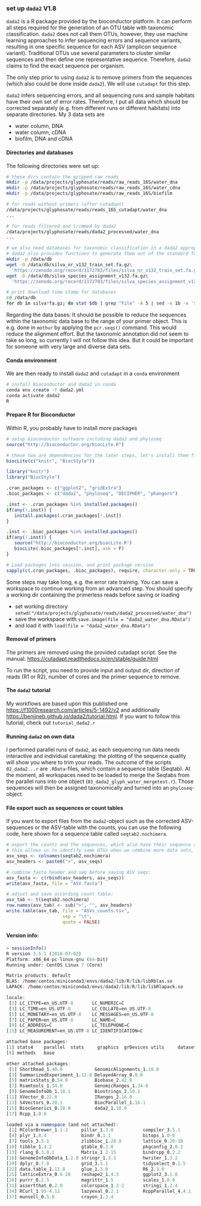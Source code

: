 ### set up `dada2` V1.8

`dada2` is a R package provided by the bioconductor platform. It can perform all steps required for the generation of an OTU table with taxonomic classification. `dada2` does not call them OTUs, however, they use machine learning approaches to infer sequencing errors and sequence variants, resulting in one specific sequence for each ASV (amplicon sequence variant). Traditional OTUs use several parameters to cluster similar sequences and then define one representative sequence. Therefore, `dada2` claims to find the exact sequence per organism.

The only step prior to using `dada2` is to remove primers from the sequences (which also could be done inside `dada2`). We will use `cutadapt` for this step. 

`dada2` infers sequencing errors, and all sequencing runs and sample habitats have their own set of error rates. Therefore, I put all data which should be corrected separately (e.g. from different runs or different habitats) into separate directories. My 3 data sets are 
* water column, DNA
* water column, cDNA
* biofilm, DNA and cDNA

#### Directories and databases

The following directories were set up:

```bash
# these dirs contain the gzipped raw reads
mkdir -p /data/projects/glyphosate/reads/raw_reads_16S/water_dna
mkdir -p /data/projects/glyphosate/reads/raw_reads_16S/water_cdna
mkdir -p /data/projects/glyphosate/reads/raw_reads_16S/biofilm

# for reads without primers (after cutadapt)
/data/projects/glyphosate/reads/reads_16S_cutadapt/water_dna
...

# for reads filtered and trimmed by dada2
/data/projects/glyphosate/reads/dada2_processed/water_dna
...

# we also need databases for taxonomic classification in a dada2 appropriate format
# dada2 also provides functions to generate them out of the standard formatted Silva databases
mkdir -p /data/db
wget -O /data/db/silva_nr_v132_train_set.fa.gz\
  'https://zenodo.org/record/1172783/files/silva_nr_v132_train_set.fa.gz?download=1'
wget -O /data/db/silva_species_assignment_v132.fa.gz\
  'https://zenodo.org/record/1172783/files/silva_species_assignment_v132.fa.gz?download=1'

# print download time stamp for databases
cd /data/db
for db in silva*fa.gz; do stat $db | grep "File" -A 5 | sed -e 1b -e '$!d'; done
```
Regarding the data bases: It should be possible to reduce the sequences within the taxonomic data base to the range of your primer object. This is e.g. done in `mothur` by applying the `pcr.seqs()` command. This would reduce the alignment effort. But the taxonomic annotation did not seem to take so long, so currently I will not follow this idea. But it could be important for someone with very large and diverse data sets. 

#### Conda environment

We are then ready to install `dada2` and `cutadapt` in a `conda` environment

```bash
# install Bioconductor and dada2 in conda
conda env create -f dada2.yml
conda activate dada2
R
```

#### Prepare R for Bioconductor
Within R, you probably have to install more packages

```r
# setup bioconductor software including dada2 and phyloseq
source("http://bioconductor.org/biocLite.R")

# these two are dependencies for the later steps, let's install them first
biocLite(c("knitr", "BiocStyle"))

library("knitr")
library("BiocStyle")

.cran_packages <- c("ggplot2", "gridExtra")
.bioc_packages <- c("dada2", "phyloseq", "DECIPHER", "phangorn")

.inst <- .cran_packages %in% installed.packages()
if(any(!.inst)) {
   install.packages(.cran_packages[!.inst])
}

.inst <- .bioc_packages %in% installed.packages()
if(any(!.inst)) {
   source("http://bioconductor.org/biocLite.R")
   biocLite(.bioc_packages[!.inst], ask = F)
}

# Load packages into session, and print package version
sapply(c(.cran_packages, .bioc_packages), require, character.only = TRUE)
```

Some steps may take long, e.g. the error rate training. You can save a workspace to continue working from an advanced step. You should specify a working dir containing the primerless reads before saving or loading
* set working directory `setwd("/data/projects/glyphosate/reads/dada2_processed/water_dna")`
* save the workspace with `save.image(file = "dada2_water_dna.RData")`
* and load it with `load(file = "dada2_water_dna.RData")`

#### Removal of primers

The primers are removed using the provided cutadapt script. See the manual: https://cutadapt.readthedocs.io/en/stable/guide.html

To run the script, you need to provide input and output dir, direction of reads (R1 or R2), number of cores and the primer sequence to remove.

#### The `dada2` tutorial

My workflows are based upon this published one https://f1000research.com/articles/5-1492/v2 and additionally https://benjjneb.github.io/dada2/tutorial.html. If you want to follow this tutorial, check out `tutorial_dada2.r`

#### Running `dada2` on own data

I performed parallel runs of `dada2`, as each sequencing run data needs interactive and individual caretaking: the plotting of the sequence quality will show you where to trim your reads. The outcome of the scripts `02_dada2...r` are `.RData`-files, which contain a sequence table (Seqtab). At the moment, all workspaces need to be loaded to merge the Seqtabs from the parallel runs into one object (`03_dada2_glyph_water_mergetest.r`). Those sequences will then be assigned taxonomically and turned into an `phyloseq`-object.

#### File export such as sequences or count tables

If you want to export files from the `dada2`-object such as the corrected ASV-sequences or the ASV-table with the counts, you can use the following code, here shown for a sequence table called `seqtab2.nochimera`. 

```r
# export the counts and the sequences, which also have their sequence as fasta header
# this allows us to identify same OTUs when we combine more data sets, as the sequence is the same 
asv_seqs <- colnames(seqtab2.nochimera)
asv_headers <- paste0(">", asv_seqs)

# combine fasta header and seq before saving ASV seqs:
asv_fasta <- c(rbind(asv_headers, asv_seqs))
write(asv_fasta, file = "ASV.fasta")

# adjust and save according count table:
asv_tab <- t(seqtab2.nochimera)
row.names(asv_tab) <- sub(">", "", asv_headers)
write.table(asv_tab, file = "ASVs_counts.tsv", 
					 sep = "\t", 
					 quote = FALSE)
```

#### Version info:

```r
> sessionInfo()
R version 3.5.1 (2018-07-02)
Platform: x86_64-pc-linux-gnu (64-bit)
Running under: CentOS Linux 7 (Core)

Matrix products: default
BLAS: /home/centos/miniconda3/envs/dada2/lib/R/lib/libRblas.so
LAPACK: /home/centos/miniconda3/envs/dada2/lib/R/lib/libRlapack.so

locale:
 [1] LC_CTYPE=en_US.UTF-8       LC_NUMERIC=C
 [3] LC_TIME=en_US.UTF-8        LC_COLLATE=en_US.UTF-8
 [5] LC_MONETARY=en_US.UTF-8    LC_MESSAGES=en_US.UTF-8
 [7] LC_PAPER=en_US.UTF-8       LC_NAME=C
 [9] LC_ADDRESS=C               LC_TELEPHONE=C
[11] LC_MEASUREMENT=en_US.UTF-8 LC_IDENTIFICATION=C

attached base packages:
[1] stats4    parallel  stats     graphics  grDevices utils     datasets
[8] methods   base

other attached packages:
 [1] ShortRead_1.40.0            GenomicAlignments_1.18.0
 [3] SummarizedExperiment_1.12.0 DelayedArray_0.8.0
 [5] matrixStats_0.54.0          Biobase_2.42.0
 [7] Rsamtools_1.34.0            GenomicRanges_1.34.0
 [9] GenomeInfoDb_1.18.1         Biostrings_2.50.1
[11] XVector_0.22.0              IRanges_2.16.0
[13] S4Vectors_0.20.1            BiocParallel_1.16.1
[15] BiocGenerics_0.28.0         dada2_1.10.0
[17] Rcpp_1.0.0

loaded via a namespace (and not attached):
 [1] RColorBrewer_1.1-2     pillar_1.3.0           compiler_3.5.1
 [4] plyr_1.8.4             bindr_0.1.1            bitops_1.0-6
 [7] tools_3.5.1            zlibbioc_1.28.0        lattice_0.20-38
[10] tibble_1.4.2           gtable_0.2.0           pkgconfig_2.0.2
[13] rlang_0.3.0.1          Matrix_1.2-15          bindrcpp_0.2.2
[16] GenomeInfoDbData_1.2.0 stringr_1.3.1          hwriter_1.3.2
[19] dplyr_0.7.8            grid_3.5.1             tidyselect_0.2.5
[22] data.table_1.11.8      glue_1.3.0             R6_2.3.0
[25] latticeExtra_0.6-28    reshape2_1.4.3         ggplot2_3.1.0
[28] purrr_0.2.5            magrittr_1.5           scales_1.0.0
[31] assertthat_0.2.0       colorspace_1.3-2       stringi_1.2.4
[34] RCurl_1.95-4.11        lazyeval_0.2.1         RcppParallel_4.4.1
[37] munsell_0.5.0          crayon_1.3.4
```